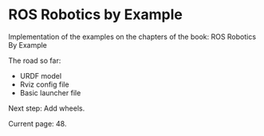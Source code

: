 # ROS Robotics by Example
Implementation of the examples on the chapters of the book: ROS Robotics By Example

The road so far:
 - URDF model
 - Rviz config file
 - Basic launcher file

Next step: Add wheels.

Current page: 48.

